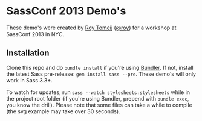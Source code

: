 # SassConf 2013 Demo's

These demo's were created by [Roy Tomeij](http://roytomeij.com) ([@roy](http://twitter.com/roy)) for a workshop at SassConf 2013 in NYC.

## Installation

Clone this repo and do `bundle install` if you're using [Bundler](http://bundler.io). If not, install the latest Sass pre-release: `gem install sass --pre`. These demo's will only work in Sass 3.3+.

To watch for updates, run `sass --watch stylesheets:stylesheets` while in the project root folder (if you're using Bundler, prepend with `bundle exec`, you know the drill). Please note that some files can take a while to compile (the svg example may take over 30 seconds).
